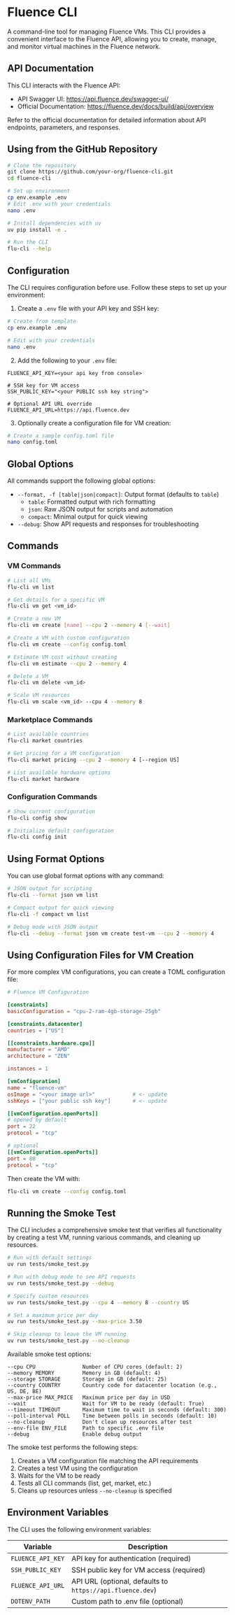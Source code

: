 # Fluence CLI

A command-line tool for managing Fluence VMs. This CLI provides a convenient interface to the Fluence API, allowing you to create, manage, and monitor virtual machines in the Fluence network.

## API Documentation

This CLI interacts with the Fluence API:
- API Swagger UI: https://api.fluence.dev/swagger-ui/ 
- Official Documentation: https://fluence.dev/docs/build/api/overview

Refer to the official documentation for detailed information about API endpoints, parameters, and responses.

## Using from the GitHub Repository

```bash
# Clone the repository
git clone https://github.com/your-org/fluence-cli.git
cd fluence-cli

# Set up environment
cp env.example .env
# Edit .env with your credentials
nano .env

# Install dependencies with uv
uv pip install -e .

# Run the CLI
flu-cli --help
```

## Configuration

The CLI requires configuration before use. Follow these steps to set up your environment:

1. Create a `.env` file with your API key and SSH key:

```bash
# Create from template
cp env.example .env

# Edit with your credentials
nano .env
```

2. Add the following to your `.env` file:

```
FLUENCE_API_KEY=<your api key from console>

# SSH key for VM access
SSH_PUBLIC_KEY="<your PUBLIC ssh key string">

# Optional API URL override
FLUENCE_API_URL=https://api.fluence.dev
```

3. Optionally create a configuration file for VM creation:

```bash
# Create a sample config.toml file
nano config.toml
```

## Global Options

All commands support the following global options:

- `--format, -f [table|json|compact]`: Output format (defaults to `table`)
  - `table`: Formatted output with rich formatting
  - `json`: Raw JSON output for scripts and automation
  - `compact`: Minimal output for quick viewing
- `--debug`: Show API requests and responses for troubleshooting

## Commands

### VM Commands

```bash
# List all VMs
flu-cli vm list

# Get details for a specific VM
flu-cli vm get <vm_id>

# Create a new VM
flu-cli vm create [name] --cpu 2 --memory 4 [--wait]

# Create a VM with custom configuration
flu-cli vm create --config config.toml

# Estimate VM cost without creating
flu-cli vm estimate --cpu 2 --memory 4

# Delete a VM
flu-cli vm delete <vm_id>

# Scale VM resources
flu-cli vm scale <vm_id> --cpu 4 --memory 8
```

### Marketplace Commands

```bash
# List available countries
flu-cli market countries

# Get pricing for a VM configuration
flu-cli market pricing --cpu 2 --memory 4 [--region US]

# List available hardware options
flu-cli market hardware
```

### Configuration Commands

```bash
# Show current configuration
flu-cli config show

# Initialize default configuration
flu-cli config init
```

## Using Format Options

You can use global format options with any command:

```bash
# JSON output for scripting
flu-cli --format json vm list

# Compact output for quick viewing
flu-cli -f compact vm list

# Debug mode with JSON output
flu-cli --debug --format json vm create test-vm --cpu 2 --memory 4
```

## Using Configuration Files for VM Creation

For more complex VM configurations, you can create a TOML configuration file:

```toml
# Fluence VM Configuration

[constraints]
basicConfiguration = "cpu-2-ram-4gb-storage-25gb"

[constraints.datacenter]
countries = ["US"]

[[constraints.hardware.cpu]]
manufacturer = "AMD"
architecture = "ZEN"

instances = 1

[vmConfiguration]
name = "fluence-vm"
osImage = "<your image url>"            # <- update
sshKeys = ["your public ssh key"]       # <- update

[[vmConfiguration.openPorts]]
# opened by default
port = 22
protocol = "tcp"

# optional
[[vmConfiguration.openPorts]]
port = 80
protocol = "tcp"
```

Then create the VM with:

```bash
flu-cli vm create --config config.toml
```

## Running the Smoke Test

The CLI includes a comprehensive smoke test that verifies all functionality by creating a test VM, running various commands, and cleaning up resources.

```bash
# Run with default settings
uv run tests/smoke_test.py

# Run with debug mode to see API requests
uv run tests/smoke_test.py --debug

# Specify custom resources
uv run tests/smoke_test.py --cpu 4 --memory 8 --country US

# Set a maximum price per day
uv run tests/smoke_test.py --max-price 3.50

# Skip cleanup to leave the VM running
uv run tests/smoke_test.py --no-cleanup
```

Available smoke test options:

```text
--cpu CPU               Number of CPU cores (default: 2)
--memory MEMORY         Memory in GB (default: 4)
--storage STORAGE       Storage in GB (default: 25)
--country COUNTRY       Country code for datacenter location (e.g., US, DE, BE)
--max-price MAX_PRICE   Maximum price per day in USD
--wait                  Wait for VM to be ready (default: True)
--timeout TIMEOUT       Maximum time to wait in seconds (default: 300)
--poll-interval POLL    Time between polls in seconds (default: 10)
--no-cleanup            Don't clean up resources after test
--env-file ENV_FILE     Path to specific .env file
--debug                 Enable debug output
```

The smoke test performs the following steps:

1. Creates a VM configuration file matching the API requirements
2. Creates a test VM using the configuration
3. Waits for the VM to be ready
4. Tests all CLI commands (list, get, market, etc.)
5. Cleans up resources unless `--no-cleanup` is specified

## Environment Variables

The CLI uses the following environment variables:

| Variable | Description |
|----------|-------------|
| `FLUENCE_API_KEY` | API key for authentication (required) |
| `SSH_PUBLIC_KEY` | SSH public key for VM access (required) |
| `FLUENCE_API_URL` | API URL (optional, defaults to `https://api.fluence.dev`) |
| `DOTENV_PATH` | Custom path to .env file (optional) |